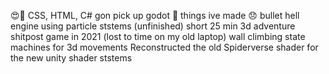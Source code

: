 😍🤭
CSS, HTML, C# 
gon pick up godot 🤭
things ive made 😞
bullet hell engine using particle ststems (unfinished)
short 25 min 3d adventure shitpost game in 2021 (lost to time on my old laptop) 
wall climbing 
state machines for 3d movements
Reconstructed the old Spiderverse shader for the new unity shader ststems 
